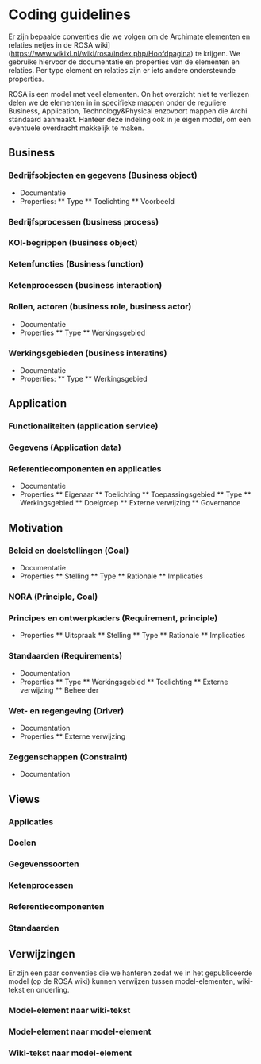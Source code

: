 # Coding guidelines #
Er zijn bepaalde conventies die we volgen om de Archimate elementen en relaties
netjes in de ROSA wiki](https://www.wikixl.nl/wiki/rosa/index.php/Hoofdpagina)
te krijgen. We gebruike hiervoor de documentatie en properties van de elementen
en relaties. Per type element en relaties zijn er iets andere ondersteunde
properties.

ROSA is een model met veel elementen. On het overzicht niet te verliezen delen
we de elementen in in specifieke mappen onder de reguliere Business,
Application, Technology&Physical enzovoort mappen die Archi standaard aanmaakt.
Hanteer deze indeling ook in je eigen model, om een eventuele overdracht
makkelijk te maken.

## Business ##

### Bedrijfsobjecten en gegevens (Business object) ###
 * Documentatie
 * Properties:
 ** Type
 ** Toelichting
 ** Voorbeeld

### Bedrijfsprocessen (business process) ###

### KOI-begrippen (business object) ###

### Ketenfuncties (Business function) ###

### Ketenprocessen (business interaction) ###

### Rollen, actoren (business role, business actor) ###
 * Documentatie
 * Properties
 ** Type
 ** Werkingsgebied

### Werkingsgebieden (business interatins) ###
 * Documentatie
 * Properties:
 ** Type
 ** Werkingsgebied

## Application ##

### Functionaliteiten (application service) ###

### Gegevens (Application data) ###

### Referentiecomponenten en applicaties ###
 * Documentatie
 * Properties
 ** Eigenaar
 ** Toelichting
 ** Toepassingsgebied
 ** Type
 ** Werkingsgebied
 ** Doelgroep
 ** Externe verwijzing
 ** Governance

## Motivation ##
### Beleid en doelstellingen (Goal) ###
 * Documentatie
 * Properties
 ** Stelling
 ** Type
 ** Rationale
 ** Implicaties

### NORA (Principle, Goal) ###

### Principes en ontwerpkaders (Requirement, principle) ###
 * Properties
 ** Uitspraak
 ** Stelling
 ** Type
 ** Rationale
 ** Implicaties

### Standaarden (Requirements) ###
 * Documentation
 * Properties
 ** Type
 ** Werkingsgebied
 ** Toelichting
 ** Externe verwijzing
 ** Beheerder

### Wet- en regengeving (Driver) ###
 * Documentation
 * Properties
 ** Externe verwijzing


### Zeggenschappen (Constraint) ###
 * Documentation

## Views ##

### Applicaties ###
### Doelen ###
### Gegevenssoorten ###
### Ketenprocessen ###
### Referentiecomponenten ###
### Standaarden ###

## Verwijzingen ##

Er zijn een paar conventies die we hanteren zodat we in het gepubliceerde model
(op de ROSA wiki) kunnen verwijzen tussen model-elementen, wiki-tekst en
onderling.

### Model-element naar wiki-tekst ###

### Model-element naar model-element ###

### Wiki-tekst naar model-element ###
